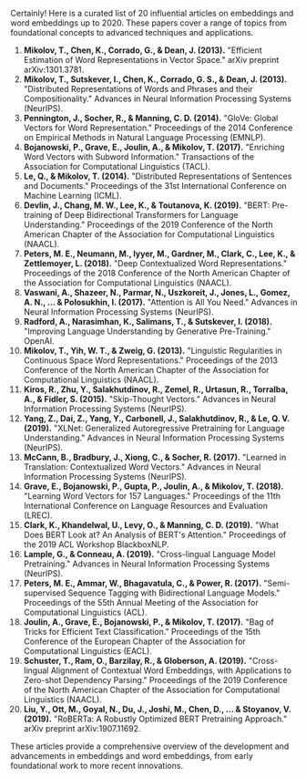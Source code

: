 Certainly! Here is a curated list of 20 influential articles on embeddings and word embeddings up to 2020. These papers cover a range of topics from foundational concepts to advanced techniques and applications.

1. **Mikolov, T., Chen, K., Corrado, G., & Dean, J. (2013).** "Efficient Estimation of Word Representations in Vector Space." arXiv preprint arXiv:1301.3781.
2. **Mikolov, T., Sutskever, I., Chen, K., Corrado, G. S., & Dean, J. (2013).** "Distributed Representations of Words and Phrases and their Compositionality." Advances in Neural Information Processing Systems (NeurIPS).
3. **Pennington, J., Socher, R., & Manning, C. D. (2014).** "GloVe: Global Vectors for Word Representation." Proceedings of the 2014 Conference on Empirical Methods in Natural Language Processing (EMNLP).
4. **Bojanowski, P., Grave, E., Joulin, A., & Mikolov, T. (2017).** "Enriching Word Vectors with Subword Information." Transactions of the Association for Computational Linguistics (TACL).
5. **Le, Q., & Mikolov, T. (2014).** "Distributed Representations of Sentences and Documents." Proceedings of the 31st International Conference on Machine Learning (ICML).
6. **Devlin, J., Chang, M. W., Lee, K., & Toutanova, K. (2019).** "BERT: Pre-training of Deep Bidirectional Transformers for Language Understanding." Proceedings of the 2019 Conference of the North American Chapter of the Association for Computational Linguistics (NAACL).
7. **Peters, M. E., Neumann, M., Iyyer, M., Gardner, M., Clark, C., Lee, K., & Zettlemoyer, L. (2018).** "Deep Contextualized Word Representations." Proceedings of the 2018 Conference of the North American Chapter of the Association for Computational Linguistics (NAACL).
8. **Vaswani, A., Shazeer, N., Parmar, N., Uszkoreit, J., Jones, L., Gomez, A. N., ... & Polosukhin, I. (2017).** "Attention is All You Need." Advances in Neural Information Processing Systems (NeurIPS).
9. **Radford, A., Narasimhan, K., Salimans, T., & Sutskever, I. (2018).** "Improving Language Understanding by Generative Pre-Training." OpenAI.
10. **Mikolov, T., Yih, W. T., & Zweig, G. (2013).** "Linguistic Regularities in Continuous Space Word Representations." Proceedings of the 2013 Conference of the North American Chapter of the Association for Computational Linguistics (NAACL).
11. **Kiros, R., Zhu, Y., Salakhutdinov, R., Zemel, R., Urtasun, R., Torralba, A., & Fidler, S. (2015).** "Skip-Thought Vectors." Advances in Neural Information Processing Systems (NeurIPS).
12. **Yang, Z., Dai, Z., Yang, Y., Carbonell, J., Salakhutdinov, R., & Le, Q. V. (2019).** "XLNet: Generalized Autoregressive Pretraining for Language Understanding." Advances in Neural Information Processing Systems (NeurIPS).
13. **McCann, B., Bradbury, J., Xiong, C., & Socher, R. (2017).** "Learned in Translation: Contextualized Word Vectors." Advances in Neural Information Processing Systems (NeurIPS).
14. **Grave, E., Bojanowski, P., Gupta, P., Joulin, A., & Mikolov, T. (2018).** "Learning Word Vectors for 157 Languages." Proceedings of the 11th International Conference on Language Resources and Evaluation (LREC).
15. **Clark, K., Khandelwal, U., Levy, O., & Manning, C. D. (2019).** "What Does BERT Look at? An Analysis of BERT's Attention." Proceedings of the 2019 ACL Workshop BlackboxNLP.
16. **Lample, G., & Conneau, A. (2019).** "Cross-lingual Language Model Pretraining." Advances in Neural Information Processing Systems (NeurIPS).
17. **Peters, M. E., Ammar, W., Bhagavatula, C., & Power, R. (2017).** "Semi-supervised Sequence Tagging with Bidirectional Language Models." Proceedings of the 55th Annual Meeting of the Association for Computational Linguistics (ACL).
18. **Joulin, A., Grave, E., Bojanowski, P., & Mikolov, T. (2017).** "Bag of Tricks for Efficient Text Classification." Proceedings of the 15th Conference of the European Chapter of the Association for Computational Linguistics (EACL).
19. **Schuster, T., Ram, O., Barzilay, R., & Globerson, A. (2019).** "Cross-lingual Alignment of Contextual Word Embeddings, with Applications to Zero-shot Dependency Parsing." Proceedings of the 2019 Conference of the North American Chapter of the Association for Computational Linguistics (NAACL).
20. **Liu, Y., Ott, M., Goyal, N., Du, J., Joshi, M., Chen, D., ... & Stoyanov, V. (2019).** "RoBERTa: A Robustly Optimized BERT Pretraining Approach." arXiv preprint arXiv:1907.11692.

These articles provide a comprehensive overview of the development and advancements in embeddings and word embeddings, from early foundational work to more recent innovations.